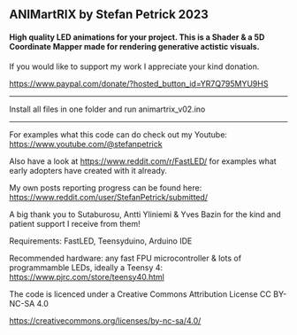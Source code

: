 ## ANIMartRIX by Stefan Petrick 2023

#### High quality LED animations for your project. This is a Shader & a 5D Coordinate Mapper made for rendering generative actistic visuals.                                                      



If you would like to support my work I appreciate your kind donation. 

https://www.paypal.com/donate/?hosted_button_id=YR7Q795MYU9HS

--------------------------------------------------------------------------------------------

Install all files in one folder and run animartrix_v02.ino

--------------------------------------------------------------------------------------------

For examples what this code can do check out my Youtube: https://www.youtube.com/@stefanpetrick



Also have a look at https://www.reddit.com/r/FastLED/ for examples what early adopters have created with it already.



My own posts reporting progress can be found here: https://www.reddit.com/user/StefanPetrick/submitted/



A big thank you to Sutaburosu, Antti Yliniemi & Yves Bazin for the kind and patient support I receive from them!



Requirements: FastLED, Teensyduino, Arduino IDE

Recommended hardware: any fast FPU microcontroller & lots of programmamble LEDs, ideally a Teensy 4: https://www.pjrc.com/store/teensy40.html

The code is licenced under a Creative Commons Attribution License CC BY-NC-SA 4.0

https://creativecommons.org/licenses/by-nc-sa/4.0/








